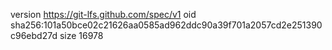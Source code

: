 version https://git-lfs.github.com/spec/v1
oid sha256:101a50bce02c21626aa0585ad962ddc90a39f701a2057cd2e251390c96ebd27d
size 16978
